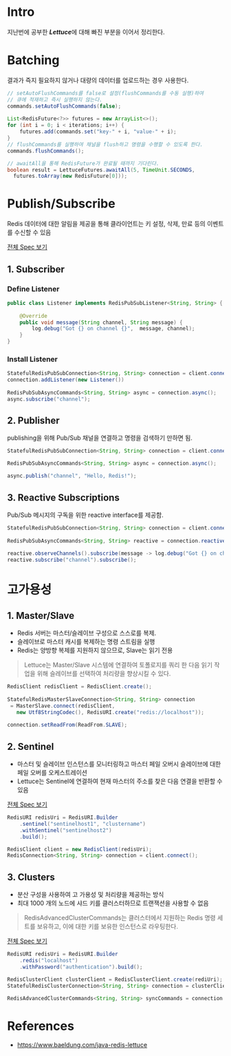 # Intro
지난번에 공부한 ***Lettuce***에 대해 빠진 부분을 이어서 정리한다.
# Batching
결과가 즉지 필요하지 않거나 대량의 데이터를 업로드하는 경우 사용한다.
~~~java
// setAutoFlushCommands를 false로 설정(flushCommands를 수동 실행)하여
// 큐에 적재하고 즉시 실행하지 않는다.
commands.setAutoFlushCommands(false);
 
List<RedisFuture<?>> futures = new ArrayList<>();
for (int i = 0; i < iterations; i++) {
    futures.add(commands.set("key-" + i, "value-" + i);
}
// flushCommands를 실행하여 채널을 flush하고 명령을 수행할 수 있도록 한다. 
commands.flushCommands();

// awaitAll을 통해 RedisFuture가 완료될 때까지 기다린다. 
boolean result = LettuceFutures.awaitAll(5, TimeUnit.SECONDS,
  futures.toArray(new RedisFuture[0]));
~~~
# Publish/Subscribe
Redis 데이터에 대한 알림을 제공을 통해 클라이언트는 키 설정, 삭제, 만료 등의 이벤트를 수신할 수 있음

[전체 Spec 보기](https://redis.io/topics/notifications)

## 1. Subscriber
### Define Listener
~~~java
public class Listener implements RedisPubSubListener<String, String> {
 
    @Override
    public void message(String channel, String message) {
        log.debug("Got {} on channel {}",  message, channel);
    }
}
~~~
### Install Listener
~~~java
StatefulRedisPubSubConnection<String, String> connection = client.connectPubSub();
connection.addListener(new Listener())
 
RedisPubSubAsyncCommands<String, String> async = connection.async();
async.subscribe("channel");
~~~
## 2. Publisher
publishing을 위해 Pub/Sub 채널을 연결하고 명령을 검색하기 만하면 됨.
~~~java
StatefulRedisPubSubConnection<String, String> connection = client.connectPubSub();

RedisPubSubAsyncCommands<String, String> async = connection.async();

async.publish("channel", "Hello, Redis!");
~~~
## 3. Reactive Subscriptions
Pub/Sub 메시지의 구독을 위한 reactive interface를 제공함.
~~~java
StatefulRedisPubSubConnection<String, String> connection = client.connectPubSub();
 
RedisPubSubAsyncCommands<String, String> reactive = connection.reactive();
 
reactive.observeChannels().subscribe(message -> log.debug("Got {} on channel {}",  message, channel));
reactive.subscribe("channel").subscribe();
~~~

# 고가용성
## 1. Master/Slave
* Redis 서버는 마스터/슬레이브 구성으로 스스로를 복제. 
* 슬레이브로 마스터 캐시를 복제하는 명령 스트림을 실행
* Redis는 양방향 복제를 지원하지 않으므로, Slave는 읽기 전용
> Lettuce는 Master/Slave 시스템에 연결하여 토폴로지를 쿼리 한 다음 읽기 작업을 위해 슬레이브를 선택하여 처리량을 향상시킬 수 있다.
~~~java
RedisClient redisClient = RedisClient.create();
 
StatefulRedisMasterSlaveConnection<String, String> connection
 = MasterSlave.connect(redisClient, 
   new Utf8StringCodec(), RedisURI.create("redis://localhost"));
  
connection.setReadFrom(ReadFrom.SLAVE);
~~~
## 2. Sentinel
* 마스터 및 슬레이브 인스턴스를 모니터링하고 마스터 페일 오버시 슬레이브에 대한 페일 오버를 오케스트레이션
* Lettuce는 Sentinel에 연결하여 현재 마스터의 주소를 찾은 다음 연결을 반환할 수 있음

[전체 Spec 보기](https://redis.io/topics/sentinel)

~~~java
RedisURI redisUri = RedisURI.Builder
    .sentinel("sentinelhost1", "clustername")
    .withSentinel("sentinelhost2")
    .build();

RedisClient client = new RedisClient(redisUri);
RedisConnection<String, String> connection = client.connect();
~~~
## 3. Clusters
* 분산 구성을 사용하여 고 가용성 및 처리량을 제공하는 방식
* 최대 1000 개의 노드에 샤드 키를 클러스터하므로 트랜잭션을 사용할 수 없음
> RedisAdvancedClusterCommands는 클러스터에서 지원하는 Redis 명령 세트를 보유하고, 이에 대한 키를 보유한 인스턴스로 라우팅한다.

[전체 Spec 보기](https://redis.io/topics/cluster-spec)

~~~java
RedisURI redisUri = RedisURI.Builder
    .redis("localhost")
    .withPassword("authentication").build();

RedisClusterClient clusterClient = RedisClusterClient.create(rediUri);
StatefulRedisClusterConnection<String, String> connection = clusterClient.connect();

RedisAdvancedClusterCommands<String, String> syncCommands = connection.sync();
~~~

# References
- https://www.baeldung.com/java-redis-lettuce